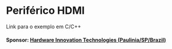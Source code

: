 
# Periférico HDMI

Link para o exemplo em C/C++

#### Sponsor: [Hardware Innovation Technologies (Paulinia/SP/Brazil)](http://www.hwit.com.br/)
